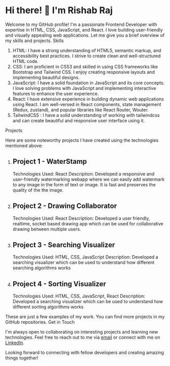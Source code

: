 # Hi there! 👋 I'm Rishab Raj

Welcome to my GitHub profile! I'm a passionate Frontend Developer with expertise in HTML, CSS, JavaScript, and React. I love building user-friendly and visually appealing web applications. Let me give you a brief overview of my skills and projects.
Skills

1. HTML: I have a strong understanding of HTML5, semantic markup, and accessibility best practices. I strive to create clean and well-structured HTML code.
2. CSS: I am proficient in CSS3 and skilled in using CSS frameworks like Bootstrap and Tailwind CSS. I enjoy creating responsive layouts and implementing beautiful designs.
3. JavaScript: I have a solid foundation in JavaScript and its core concepts. I love solving problems with JavaScript and implementing interactive features to enhance the user experience.
4. React: I have extensive experience in building dynamic web applications using React. I am well-versed in React components, state management (Redux, zustand), and popular libraries like React Router, Wouter.
5. TailwindCSS : I have a solid understanding of working with tailwindcss and can create beautiful and responsive user interface using it.

Projects

Here are some noteworthy projects I have created using the technologies mentioned above:

1. ## Project 1 - WaterStamp
      Technologies Used: React
      Description: Developed a responsive and user-friendly watermarking webapp where we can easily add watermark to any image in the form of text or image. It is fast and preserves the quality of the the image.

2. ## Project 2 - Drawing Collaborator
      Technologies Used: React
      Description: Developed a user friendly, realtime, socket based drawing app which can be used for collaborative drawing between multiple users.

3. ## Project 3 - Searching Visualizer
      Technologies Used: HTML, CSS, JavaScript
      Description: Developed a searching visualizer which can be used to understand how different searching algorithms works

4. ## Project 4 - Sorting Visualizer
      Technologies Used: HTML, CSS, JavaScript, React
      Description: Developed a searching visualizer which can be used to understand how different sorting algorithms works

These are just a few examples of my work. You can find more projects in my GitHub repositories.
Get in Touch

I'm always open to collaborating on interesting projects and learning new technologies. Feel free to reach out to me via [email](mailto:rishab.webdev@gmail.com) or connect with me on [LinkedIn](https://www.linkedin.com/in/rishab-raj-548521238/).

Looking forward to connecting with fellow developers and creating amazing things together! 
